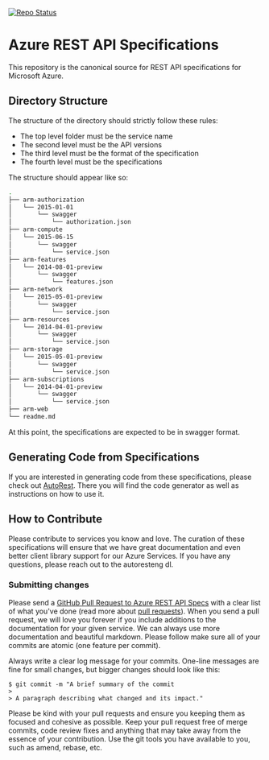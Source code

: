 [![Repo Status](http://img.shields.io/travis/Azure/azure-rest-api-specs/master.svg?style=flat-square&label=repo-status)](https://travis-ci.org/Azure/azure-rest-api-specs)

# Azure REST API Specifications

This repository is the canonical source for REST API specifications for Microsoft Azure.

## Directory Structure

The structure of the directory should strictly follow these rules:
- The top level folder must be the service name
- The second level must be the API versions
- The third level must be the format of the specification
- The fourth level must be the specifications

The structure should appear like so:
```bash
.
├── arm-authorization
│   └── 2015-01-01
│       └── swagger
│           └── authorization.json
├── arm-compute
│   └── 2015-06-15
│       └── swagger
│           └── service.json
├── arm-features
│   └── 2014-08-01-preview
│       └── swagger
│           └── features.json
├── arm-network
│   └── 2015-05-01-preview
│       └── swagger
│           └── service.json
├── arm-resources
│   └── 2014-04-01-preview
│       └── swagger
│           └── service.json
├── arm-storage
│   └── 2015-05-01-preview
│       └── swagger
│           └── service.json
├── arm-subscriptions
│   └── 2014-04-01-preview
│       └── swagger
│           └── service.json
├── arm-web
└── readme.md
```

At this point, the specifications are expected to be in swagger format.

## Generating Code from Specifications

If you are interested in generating code from these specifications, please check out [AutoRest](https://github.com/azure/autorest). There you will find the code generator as well as instructions on how to use it.

## How to Contribute

Please contribute to services you know and love. The curation of these specifications will ensure that we have great documentation and even better client library support for our Azure Services. If you have any questions, please reach out to the autoresteng dl.

### Submitting changes

Please send a [GitHub Pull Request to Azure REST API Specs](https://github.com/azure/azure-rest-api-specs/pull/new/master) with a clear list of what you've done (read more about [pull requests](http://help.github.com/pull-requests/)). When you send a pull request, we will love you forever if you include additions to the documentation for your given service. We can always use more documentation and beautiful markdown. Please follow make sure all of your commits are atomic (one feature per commit).

Always write a clear log message for your commits. One-line messages are fine for small changes, but bigger changes should look like this:

    $ git commit -m "A brief summary of the commit
    >
    > A paragraph describing what changed and its impact."
    
Please be kind with your pull requests and ensure you keeping them as focused and cohesive as possible. Keep your pull
request free of merge commits, code review fixes and anything that may take away from the essence of your contribution.
Use the git tools you have available to you, such as amend, rebase, etc.
